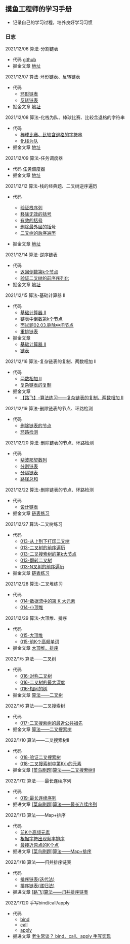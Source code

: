 ## 摸鱼工程师的学习手册
 - 记录自己的学习过程，培养良好学习习惯


### 日志
2021/12/06 算法-分割链表
  - 代码 [github](https://github.com/alienRidingCat/Study-code/blob/main/%E7%AE%97%E6%B3%95/001/001.js)
  - 掘金文章 [地址](https://juejin.cn/post/7038631690540957733)

2021/12/07 算法-环形链表、反转链表
  - 代码 
    - [环形链表](https://github.com/alienRidingCat/Study-code/blob/main/%E7%AE%97%E6%B3%95/002/002.js)
    - [反转链表](https://github.com/alienRidingCat/Study-code/blob/main/%E7%AE%97%E6%B3%95/003/003.js)
  - 掘金文章 [地址](https://juejin.cn/post/7038976115314016293)
  
2021/12/08 算法-化栈为队、棒球比赛、比较含退格的字符串
  - 代码 
    - [棒球比赛、比较含退格的字符串](https://github.com/alienRidingCat/Study-code/blob/main/%E7%AE%97%E6%B3%95/004/004.js)
    - [化栈为队](https://github.com/alienRidingCat/Study-code/blob/main/%E7%AE%97%E6%B3%95/004/004-2.js)
  - 掘金文章 [地址](https://juejin.cn/post/7039371448992923656/)

2021/12/09 算法-任务调度器
  - 代码 [任务调度器](https://github.com/alienRidingCat/Study-code/blob/main/%E7%AE%97%E6%B3%95/005/005.js)
  - 掘金文章 [地址](https://juejin.cn/post/7039744043168825357/)

2021/12/12 算法-栈的经典题、二叉树逆序遍历
  - 代码 
    - [验证栈序列](https://github.com/alienRidingCat/Study-code/blob/main/%E7%AE%97%E6%B3%95/006/006-验证栈序列.js)
    - [移除无效的括号](https://github.com/alienRidingCat/Study-code/blob/main/%E7%AE%97%E6%B3%95/006/006-移除无效的括号.js)
    - [有效的括号](https://github.com/alienRidingCat/Study-code/blob/main/%E7%AE%97%E6%B3%95/006/006-有效的括号.js)
    - [删除最外层的括号](https://github.com/alienRidingCat/Study-code/blob/main/%E7%AE%97%E6%B3%95/006/006-删除最外层的括号.js)
    - [二叉树的后序遍历](https://github.com/alienRidingCat/Study-code/blob/main/%E7%AE%97%E6%B3%95/006/006-二叉树的后序遍历.js)

  - 掘金文章 [地址](https://juejin.cn/post/7040822962999541768/)

2021/12/14 算法-逆序链表
  - 代码 
    - [返回倒数第k个节点](https://github.com/alienRidingCat/Study-code/blob/main/%E7%AE%97%E6%B3%95/007/007-返回倒数第k个节点.js)
    - [验证二叉树的前序序列化](https://github.com/alienRidingCat/Study-code/blob/main/%E7%AE%97%E6%B3%95/007/007-验证二叉树的前序序列化.js)
  - 掘金文章 [地址](https://juejin.cn/post/7041552498280103950/)

2021/12/15 算法-基础计算器 II
  - 代码 
    - [基础计算器 II](https://github.com/alienRidingCat/Study-code/blob/main/%E7%AE%97%E6%B3%95/008/008-基础计算器II.js)
    - [链表中倒数第k个节点](https://github.com/alienRidingCat/Study-code/blob/main/%E7%AE%97%E6%B3%95/008/008-链表中倒数第k个节点.js)
    - [面试题02.03.删除中间节点](https://github.com/alienRidingCat/Study-code/blob/main/%E7%AE%97%E6%B3%95/008/008-面试题02.03.删除中间节点.js)
    - [重排链表](https://github.com/alienRidingCat/Study-code/blob/main/%E7%AE%97%E6%B3%95/008/008-重排链表.js)
  - 掘金文章 
    - [基础计算器 II](https://juejin.cn/post/7041835545734938655)
    - [链表](https://juejin.cn/post/7041977575748567077/)

2021/12/16 算法-复杂链表的复制、两数相加 II
  - 代码 
    - [两数相加 II](https://github.com/alienRidingCat/Study-code/blob/main/%E7%AE%97%E6%B3%95/009/009-445.两数相加II.ts)
    - [复杂链表的复制](https://github.com/alienRidingCat/Study-code/blob/main/%E7%AE%97%E6%B3%95/009/009-复杂链表的复制.js)
  - 掘金文章 
    - [【路飞】-算法练习——复杂链表的复制、两数相加 II](https://juejin.cn/post/7042345738453385223/)

2021/12/19 算法-删除链表的节点、环路检测
  - 代码 
    - [删除链表的节点](https://github.com/alienRidingCat/Study-code/blob/main/%E7%AE%97%E6%B3%95/010/010-删除链表的节点.js)
    - [环路检测](https://github.com/alienRidingCat/Study-code/blob/main/%E7%AE%97%E6%B3%95/010/010-环路检测.js)
  
2021/12/20 算法-删除链表的节点、环路检测
  - 代码 
    - [斐波那契数列](https://github.com/alienRidingCat/Study-code/blob/main/%E7%AE%97%E6%B3%95/011/011-斐波那契数列.js)
    - [分割链表](https://github.com/alienRidingCat/Study-code/blob/main/%E7%AE%97%E6%B3%95/011/011-分割链表.js)
    - [分隔链表](https://github.com/alienRidingCat/Study-code/blob/main/%E7%AE%97%E6%B3%95/011/011-分隔链表.js)
    - [路径总和](https://github.com/alienRidingCat/Study-code/blob/main/%E7%AE%97%E6%B3%95/011/011-路径总和.js)
  
2021/12/22 算法-删除链表的节点、环路检测
  - 代码 
    - [设计链表](https://github.com/alienRidingCat/Study-code/blob/main/%E7%AE%97%E6%B3%95/012/012-设计链表.js)
  - 掘金文章 [链表练习](https://juejin.cn/post/7044567958747775007/)

2021/12/27 算法-二叉树练习
  - 代码 
    - [013-从上到下打印二叉树](https://github.com/alienRidingCat/Study-code/blob/main/%E7%AE%97%E6%B3%95/013/013-从上到下打印二叉树.js)
    - [013-二叉树的前序遍历](https://github.com/alienRidingCat/Study-code/blob/main/%E7%AE%97%E6%B3%95/013/013-二叉树的前序遍历.js)
    - [013-二叉搜索树的第k大节点](https://github.com/alienRidingCat/Study-code/blob/main/%E7%AE%97%E6%B3%95/013/013-二叉搜索树的第k大节点.js)
    - [013-翻转二叉树](https://github.com/alienRidingCat/Study-code/blob/main/%E7%AE%97%E6%B3%95/013/013-翻转二叉树.js)
    - [013-N叉树的前序遍历](https://github.com/alienRidingCat/Study-code/blob/main/%E7%AE%97%E6%B3%95/013/013-N叉树的前序遍历.js)
  - 掘金文章 [链表练习](https://juejin.cn/post/7046052285377413157/)

2021/12/28 算法-二叉堆练习
  - 代码 
    - [014-数据流中的第 K 大元素](https://github.com/alienRidingCat/Study-code/blob/main/%E7%AE%97%E6%B3%95/014/014-数据流中的第K大元素.js)
    - [014-小顶堆](https://github.com/alienRidingCat/Study-code/blob/main/%E7%AE%97%E6%B3%95/014/014-小顶堆.js)
  
2021/12/29 算法-大顶堆、排序
  - 代码 
    - [015-大顶堆](https://github.com/alienRidingCat/Study-code/blob/main/%E7%AE%97%E6%B3%95/015/015-大顶堆.js)
    - [015-前K个高频单词](https://github.com/alienRidingCat/Study-code/blob/main/%E7%AE%97%E6%B3%95/015/015-前K个高频单词.js)
  - 掘金文章 [大顶堆、排序 ](https://juejin.cn/post/7047160486055378974/)

2022/1/5 算法——二叉树
  - 代码 
    - [016-对称二叉树](https://github.com/alienRidingCat/Study-code/blob/main/%E7%AE%97%E6%B3%95/016/016-对称二叉树.js)
    - [016-二叉树的最大深度](https://github.com/alienRidingCat/Study-code/blob/main/%E7%AE%97%E6%B3%95/016/016-二叉树的最大深度.js)
    - [016-相同的树](https://github.com/alienRidingCat/Study-code/blob/main/%E7%AE%97%E6%B3%95/016/016-相同的树.js)
  - 掘金文章 [算法——二叉树 ](https://juejin.cn/post/7049740269633142820/)
  
2022/1/6 算法——二叉搜索树
  - 代码 
    - [017-二叉搜索树的最近公共祖先](https://github.com/alienRidingCat/Study-code/blob/main/%E7%AE%97%E6%B3%95/017/017-二叉搜索树的最近公共祖先.js)
  - 掘金文章 [算法——二叉搜索树 ](https://juejin.cn/post/7050132954047053855/)
  
2022/1/10 算法——二叉搜索树Ⅱ
  - 代码 
    - [018-验证二叉搜索树](https://github.com/alienRidingCat/Study-code/blob/main/%E7%AE%97%E6%B3%95/018/018-验证二叉搜索树.js)
    - [018-二叉搜索树中第K小的元素](https://github.com/alienRidingCat/Study-code/blob/main/%E7%AE%97%E6%B3%95/018/018-二叉搜索树中第K小的元素.js)
  - 掘金文章 [[菜鸟刷题]算法——二叉搜索树Ⅱ](https://juejin.cn/post/7051617836761874439/)

2022/1/12 算法——最长连续序列
  - 代码 
    - [019-最长连续序列](https://github.com/alienRidingCat/Study-code/blob/main/%E7%AE%97%E6%B3%95/019/019-最长连续序列.js)
  - 掘进文章 [[菜鸟刷题]算法——最长连续序列](https://juejin.cn/post/7052361826100576269/)

2022/1/13 算法——Map+排序
  - 代码 
    - [前K个高频元素](https://github.com/alienRidingCat/Study-code/blob/main/%E7%AE%97%E6%B3%95/020/前K个高频元素.js)
    - [根据字符出现频率排序](https://github.com/alienRidingCat/Study-code/blob/main/%E7%AE%97%E6%B3%95/020/根据字符出现频率排序.js)
    - [最接近原点的K个点](https://github.com/alienRidingCat/Study-code/blob/main/%E7%AE%97%E6%B3%95/020/最接近原点的K个点.js)
  - 掘进文章 [[菜鸟刷题]算法——Map+排序](https://juejin.cn/post/7052734418758139934/)

2022/1/18 算法——归并排序链表
  - 代码 
    - [排序链表(迭代法)](https://github.com/alienRidingCat/Study-code/blob/main/%E7%AE%97%E6%B3%95/021/排序链表(迭代法).js)
    - [排序链表(递归法)](https://github.com/alienRidingCat/Study-code/blob/main/%E7%AE%97%E6%B3%95/021/排序链表(递归法).js)
  - 掘进文章 [[路飞]算法——归并排序链表 ](https://juejin.cn/post/7054590366657282056/)

2022/1/120 手写bind/call/apply
  - 代码
    - [bind](https://github.com/alienRidingCat/Study-code/blob/main/package/bind/index.js)
    - [call](https://github.com/alienRidingCat/Study-code/blob/main/package/call/index.js)
    - [apply](https://github.com/alienRidingCat/Study-code/blob/main/package/apply/index.js)
  - 掘进文章 [老生常谈？ bind、call、apply 手写实现](https://juejin.cn/post/7055337440168378398)